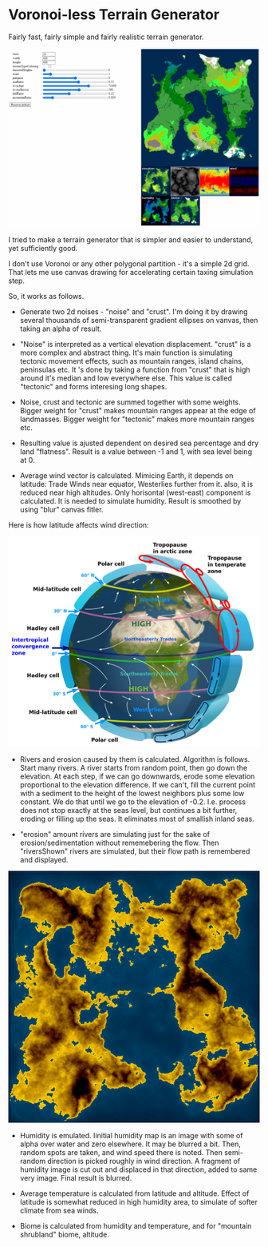 # Voronoi-less Terrain Generator
Fairly fast, fairly simple and fairly realistic terrain generator.

![Screenshot](/screenshots/index.png)

I tried to make a terrain generator that is simpler and easier to understand, yet sufficiently good.

I don't use Voronoi or any other polygonal partition - it's a simple 2d grid.
That lets me use canvas drawing for accelerating certain taxing simulation step.

So, it works as follows.

* Generate two 2d noises - "noise" and "crust". I'm doing it by drawing several thousands of semi-transparent gradient ellipses on vanvas,
then taking an alpha of result.

*  "Noise" is interpreted as a vertical elevation displacement. "crust" is a more complex and abstract thing. It's main function
is simulating tectonic movement effects, such as mountain ranges, island chains, peninsulas etc. It 's done by taking a function from "crust" 
that is high around it's median and low  everywhere else. This value is called "tectonic" and forms interesing long shapes.

* Noise, crust and tectonic are summed together with some weights. Bigger weight for "crust" makes mountain ranges appear at the edge of landmasses.
Bigger weight for "tectonic" makes more mountain ranges etc.

* Resulting value is ajusted dependent on desired sea percentage and dry land "flatness". Result is a value between -1 and 1, with sea level being at 0.

* Average wind vector is calculated. Mimicing Earth, it depends on latitude: Trade Winds near equator, Westerlies further from it.
also, it is reduced near high altitudes. Only horisontal (west-east) component is calculated. It is needed to simulate humidity.
Result is smoothed by using "blur" canvas fitler.

Here is how latitude affects wind direction:

![Prevailing Winds](/screenshots/Prevailing&#32;Winds.png)

* Rivers and erosion caused by them is calculated. Algorithm is follows. Start many rivers. A river starts from random point, then go down the elevation.
At each step, if we can go downwards, erode some elevation proportional to the elevation difference. If we can't, fill the current point with a sediment to the height of the lowest neighbors plus some low constant. We do that until we go to the elevation of -0.2. I.e. process does not stop exactly at the seas level, but continues a bit further, eroding or filling up the seas. It eliminates most of smallish inland seas.

* "erosion" amount rivers are simulating just for the sake of erosion/sedimentation without rememebering the flow. Then "riversShown" rivers are simulated, but their flow path is remembered and displayed.

![Erosion Gif](/screenshots/ErosionBigGif.gif)

* Humidity is emulated. Iinitial humidity map is an image with some of alpha over water and zero elsewhere. It may be blurred a bit.
Then, random spots are taken, and wind speed there is noted. Then semi-random direction is picked roughly in wind direction. A fragment of humidity image
is cut out and displaced in that direction, added to same very image. Final result is blurred.

* Average temperature is calculated from latitude and altitude. Effect of latitude is somewhat reduced in high humidity area, to simulate of softer climate from sea winds.

* Biome is calculated from humidity and temperature, and for "mountain shrubland" biome, altitude.